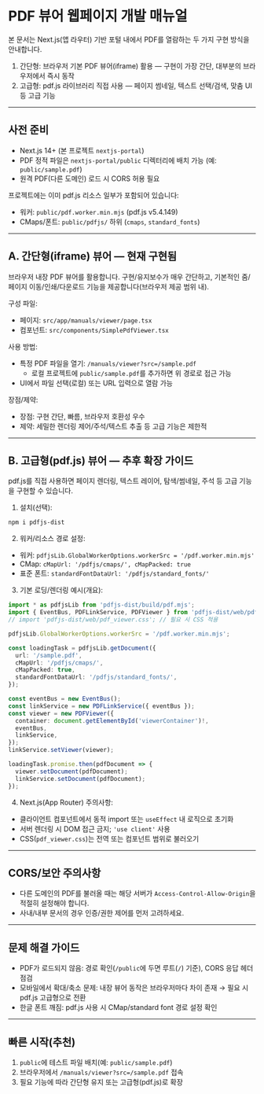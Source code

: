 # PDF 뷰어 웹페이지 개발 매뉴얼

본 문서는 Next.js(앱 라우터) 기반 포털 내에서 PDF를 열람하는 두 가지 구현 방식을 안내합니다.

1) 간단형: 브라우저 기본 PDF 뷰어(iframe) 활용 — 구현이 가장 간단, 대부분의 브라우저에서 즉시 동작
2) 고급형: pdf.js 라이브러리 직접 사용 — 페이지 썸네일, 텍스트 선택/검색, 맞춤 UI 등 고급 기능

---

## 사전 준비

- Next.js 14+ (본 프로젝트 `nextjs-portal`)
- PDF 정적 파일은 `nextjs-portal/public` 디렉터리에 배치 가능 (예: `public/sample.pdf`)
- 원격 PDF(다른 도메인) 로드 시 CORS 허용 필요

프로젝트에는 이미 pdf.js 리소스 일부가 포함되어 있습니다:

- 워커: `public/pdf.worker.min.mjs` (pdf.js v5.4.149)
- CMaps/폰트: `public/pdfjs/` 하위 (`cmaps`, `standard_fonts`)

---

## A. 간단형(iframe) 뷰어 — 현재 구현됨

브라우저 내장 PDF 뷰어를 활용합니다. 구현/유지보수가 매우 간단하고, 기본적인 줌/페이지 이동/인쇄/다운로드 기능을 제공합니다(브라우저 제공 범위 내).

구성 파일:

- 페이지: `src/app/manuals/viewer/page.tsx`
- 컴포넌트: `src/components/SimplePdfViewer.tsx`

사용 방법:

- 특정 PDF 파일을 열기: `/manuals/viewer?src=/sample.pdf`
  - 로컬 프로젝트에 `public/sample.pdf`를 추가하면 위 경로로 접근 가능
- UI에서 파일 선택(로컬) 또는 URL 입력으로 열람 가능

장점/제약:

- 장점: 구현 간단, 빠름, 브라우저 호환성 우수
- 제약: 세밀한 렌더링 제어/주석/텍스트 추출 등 고급 기능은 제한적

---

## B. 고급형(pdf.js) 뷰어 — 추후 확장 가이드

pdf.js를 직접 사용하면 페이지 렌더링, 텍스트 레이어, 탐색/썸네일, 주석 등 고급 기능을 구현할 수 있습니다.

1) 설치(선택):

```bash
npm i pdfjs-dist
```

2) 워커/리소스 경로 설정:

- 워커: `pdfjsLib.GlobalWorkerOptions.workerSrc = '/pdf.worker.min.mjs'`
- CMap: `cMapUrl: '/pdfjs/cmaps/', cMapPacked: true`
- 표준 폰트: `standardFontDataUrl: '/pdfjs/standard_fonts/'`

3) 기본 로딩/렌더링 예시(개요):

```ts
import * as pdfjsLib from 'pdfjs-dist/build/pdf.mjs';
import { EventBus, PDFLinkService, PDFViewer } from 'pdfjs-dist/web/pdf_viewer.mjs';
// import 'pdfjs-dist/web/pdf_viewer.css'; // 필요 시 CSS 적용

pdfjsLib.GlobalWorkerOptions.workerSrc = '/pdf.worker.min.mjs';

const loadingTask = pdfjsLib.getDocument({
  url: '/sample.pdf',
  cMapUrl: '/pdfjs/cmaps/',
  cMapPacked: true,
  standardFontDataUrl: '/pdfjs/standard_fonts/',
});

const eventBus = new EventBus();
const linkService = new PDFLinkService({ eventBus });
const viewer = new PDFViewer({
  container: document.getElementById('viewerContainer')!,
  eventBus,
  linkService,
});
linkService.setViewer(viewer);

loadingTask.promise.then(pdfDocument => {
  viewer.setDocument(pdfDocument);
  linkService.setDocument(pdfDocument);
});
```

4) Next.js(App Router) 주의사항:

- 클라이언트 컴포넌트에서 동적 import 또는 `useEffect` 내 로직으로 초기화
- 서버 렌더링 시 DOM 접근 금지; `'use client'` 사용
- CSS(`pdf_viewer.css`)는 전역 또는 컴포넌트 범위로 불러오기

---

## CORS/보안 주의사항

- 다른 도메인의 PDF를 불러올 때는 해당 서버가 `Access-Control-Allow-Origin`을 적절히 설정해야 합니다.
- 사내/내부 문서의 경우 인증/권한 제어를 먼저 고려하세요.

---

## 문제 해결 가이드

- PDF가 로드되지 않음: 경로 확인(`/public`에 두면 루트(`/`) 기준), CORS 응답 헤더 점검
- 모바일에서 확대/축소 문제: 내장 뷰어 동작은 브라우저마다 차이 존재 → 필요 시 pdf.js 고급형으로 전환
- 한글 폰트 깨짐: pdf.js 사용 시 CMap/standard font 경로 설정 확인

---

## 빠른 시작(추천)

1) `public`에 테스트 파일 배치(예: `public/sample.pdf`)
2) 브라우저에서 `/manuals/viewer?src=/sample.pdf` 접속
3) 필요 기능에 따라 간단형 유지 또는 고급형(pdf.js)로 확장

